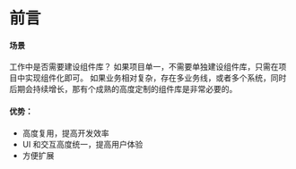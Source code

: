 # 前言

#### 场景

工作中是否需要建设组件库？
如果项目单一，不需要单独建设组件库，只需在项目中实现组件化即可。
如果业务相对复杂，存在多业务线，或者多个系统，同时后期会持续增长，那有个成熟的高度定制的组件库是非常必要的。

#### 优势：

- 高度复用，提高开发效率
- UI 和交互高度统一，提高用户体验
- 方便扩展
